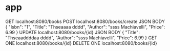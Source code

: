 # app

GET
localhost:8080/books
POST
localhost:8080/books/create
JSON BODY
    {
        "Isbn": "1",
        "Title": "Thseaaaa dddd",
        "Author": "ssss Machiavelli",
        "Price": 6.99
    }
UPDATE
localhost:8080/books/{id}
JSON BODY
    {
        "Title": "Thseaaddddaa dddd",
        "Author": "ssss Machiavelli",
        "Price": 6.99
    }
GET ONE
localhost:8080/books/{id}
DELETE ONE
localhost:8080/books/{id}
